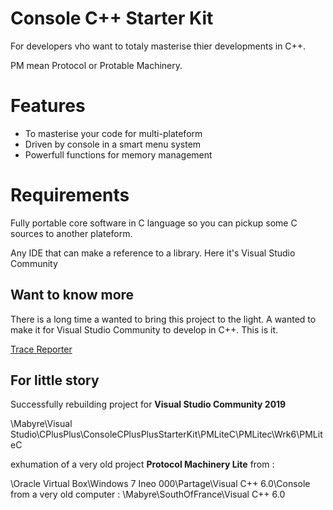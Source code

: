 # Console C++ Starter Kit #

For developers vho want to totaly masterise thier developments in C++.

PM mean Protocol or Protable Machinery.

# Features #

- To masterise your code for multi-plateform
- Driven by console in a smart menu system
- Powerfull functions for memory management
 
# Requirements #

Fully portable core software in C language so you can pickup some C sources to another plateform.

Any IDE that can make a reference to a library. Here it's Visual Studio Community

## Want to know more

There is a long time a wanted to bring this project to the light. A wanted to make it for Visual Studio Community to develop in C++. This is it.

[Trace Reporter](https://trace-reporter.sodevlog.com/ "Based on TraceReporter")


## For little story ##

Successfully rebuilding project for **Visual Studio Community 2019**

\Mabyre\Visual Studio\CPlusPlus\ConsoleCPlusPlusStarterKit\PMLiteC\PMLitec\Wrk6\PMLiteC

exhumation of a very old project **Protocol Machinery Lite** from :

\Oracle Virtual Box\Windows 7 Ineo 000\Partage\Visual C++ 6.0\Console
from a very old computer :
\\Mabyre\SouthOfFrance\Visual C++ 6.0